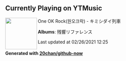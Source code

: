## Currently Playing on YTMusic

[<img align="left" width="100" src="https://lh3.googleusercontent.com/V5hd8PiPlGgPFeOurQIKjbkoGWUl1V0laWyel7uwFM94TUiEGecsQg5k4F7-uWkhrfi9sHKSa_bJg_4-">](https://music.youtube.com/watch?v=GtyivRFy07c)

One OK Rock(원오크락) - キミシダイ列車

**Albums**: 残響リファレンス

Last updated at 02/26/2021 12:25

#### Generated with [20chan/github-now](https://github.com/20chan/github-now)


<!--
**20chan/20chan** is a ✨ _special_ ✨ repository because its `README.md` (this file) appears on your GitHub profile.

Here are some ideas to get you started:

- 🔭 I’m currently working on ...
- 🌱 I’m currently learning ...
- 👯 I’m looking to collaborate on ...
- 🤔 I’m looking for help with ...
- 💬 Ask me about ...
- 📫 How to reach me: ...
- 😄 Pronouns: ...
- ⚡ Fun fact: ...
-->

